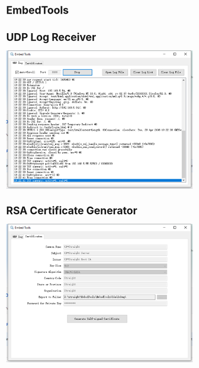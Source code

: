 # EmbedTools

# UDP Log Receiver

 ![stack](/udp-log.png)
  
# RSA Certificate Generator

 ![stack](/certificate.png)
  

